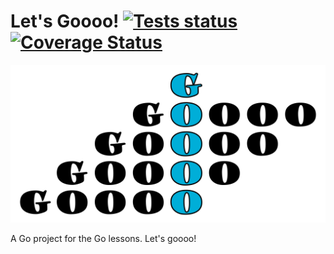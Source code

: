 # Let's Goooo! [![Tests status](https://github.com/Siphalor/lets-goooo/actions/workflows/test.yml/badge.svg)](https://github.com/Siphalor/lets-goooo/actions/workflows/test.yml) [![Coverage Status](https://coveralls.io/repos/github/Siphalor/lets-goooo/badge.svg?branch=main&t=5PlqCD)](https://coveralls.io/github/Siphalor/lets-goooo?branch=main)

![Logo](./logoooo.png?raw=true)

A Go project for the Go lessons. Let's goooo!
